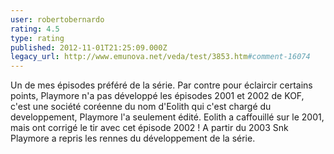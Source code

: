 ```yaml
---
user: robertobernardo
rating: 4.5
type: rating
published: 2012-11-01T21:25:09.000Z
legacy_url: http://www.emunova.net/veda/test/3853.htm#comment-16074
---
```

Un de mes épisodes préféré de la série.
Par contre pour éclaircir certains points, Playmore n'a pas développé les épisodes 2001 et 2002 de KOF, c'est une société coréenne du nom d'Eolith qui c'est chargé du developpement, Playmore l'a seulement édité.
Eolith a caffouillé sur le 2001, mais ont corrigé le tir avec cet épisode 2002 ! A partir du 2003 Snk Playmore a repris les rennes du développement de la série.